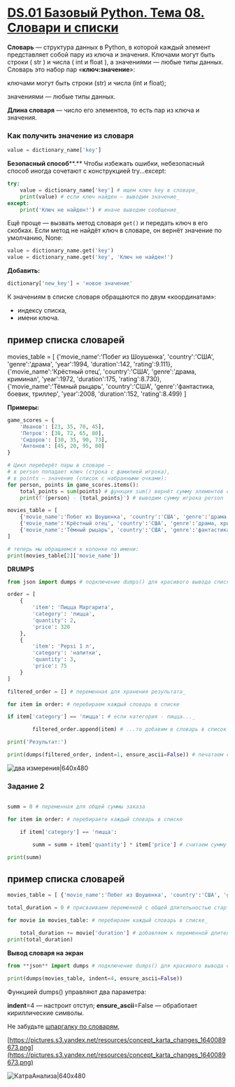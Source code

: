  # [DS.01 Базовый Python. Тема 08. Словари и списки](https://practicum.yandex.ru/learn/data-scientist/courses/f332f1ff-8036-4f31-ad9c-866410873a45/sprints/43469/topics/0ee25cfd-af3f-4ba8-bb9a-fea1f013f7a0/lessons/fa5a7c5b-1155-49bc-bbf3-b8601b229132/)


**Словарь** — структура данных в Python, в которой каждый элемент представляет собой пару из ключа и значения. Ключами могут быть строки ( str ) и числа ( int и float ), а значениями — любые типы данных. Словарь это набор пар «**ключ:значение**»:

ключами могут быть строки (str) и числа (int и float);

значениями — любые типы данных.

**Длина словаря** — число его элементов, то есть пар из ключа и значения.

### Как получить **значение** из словаря

```python
value = dictionary_name['key']  
```

**Безопасный способ****.** Чтобы избежать ошибки, небезопасный способ иногда сочетают с конструкцией try...except:
```python
try:
	value = dictionary_name['key'] # ищем ключ key в словаре_
	print(value) # если ключ найден — выводим значение_
except:
	print('Ключ не найден!') # иначе выводим сообщение_
```

Ещё проще — вызвать метод словаря `get()` и передать ключ в его скобках. Если метод не найдёт ключ в словаре, он вернёт значение по умолчанию, None:

```python
value = dictionary_name.get('key')
value = dictionary_name.get('key', 'Ключ не найден!')  
```

**Добавить:**
```python
dictionary['new_key'] = 'новое значение'  
```

К значениям в списке словаря обращаются по двум «координатам»:

* индексу списка,
* имени ключа.  


## пример списка словарей

movies_table = [ {'movie_name':'Побег из Шоушенка', 'country':'США', 'genre':'драма', 'year':1994, 'duration':142, 'rating':9.111}, {'movie_name':'Крёстный отец', 'country':'США', 'genre':'драма, криминал', 'year':1972, 'duration':175, 'rating':8.730}, {'movie_name':'Тёмный рыцарь', 'country':'США', 'genre':'фантастика, боевик, триллер', 'year':2008, 'duration':152, 'rating':8.499} ]  
  

**Примеры:**
```python
game_scores = {
    'Иванов': [23, 35, 70, 45],
    'Петров': [38, 72, 65, 80],
    'Сидоров': [30, 35, 90, 73],
    'Антонов': [45, 20, 95, 80]
}

# Цикл переберёт пары в словаре —
# в person попадает ключ (строка с фамилией игрока),
# в points — значение (список с набранными очками):
for person, points in game_scores.items(): 
    total_points = sum(points) # функция sum() вернёт сумму элементов списка points
    print(f'{person} - {total_points}') # выводим сумму игрока person

```

```python
movies_table = [
    {'movie_name':'Побег из Шоушенка', 'country':'США', 'genre':'драма', 'year':1994, 'duration':142, 'rating':9.111},
    {'movie_name':'Крёстный отец', 'country':'США', 'genre':'драма, криминал', 'year':1972, 'duration':175, 'rating':8.730},
    {'movie_name':'Тёмный рыцарь', 'country':'США', 'genre':'фантастика, боевик, триллер', 'year':2008, 'duration':152, 'rating':8.499}
]

# теперь мы обращаемся к колонке по имени:
print(movies_table[2]['movie_name'])
```

**DRUMPS**
```python
from json import dumps # подключение dumps() для красивого вывода списка словарей

order = [
    {
        'item': 'Пицца Маргарита',
        'category': 'пицца',
        'quantity': 2,
        'price': 320
    },
    {
        'item': 'Pepsi 1 л',
        'category': 'напитки',
        'quantity': 3,
        'price': 75
    }
]

filtered_order = [] # переменная для хранения результата_

for item in order: # перебираем каждый словарь в списке

if item['category'] == 'пицца': # если категория - пицца..._

        filtered_order.append(item) # ...то добавим в словарь в список filtered_order

print('Результат:')

print(dumps(filtered_order, indent=1, ensure_ascii=False)) # печатаем список с помощью dumps()

```  

![два измерения|640x480](https://pictures.s3.yandex.net/resources/Untitled_-_2020-11-23T145701.973_1606132631.png)
### Задание 2
```python

summ = 0 # переменная для общей суммы заказа

for item in order: # перебираете каждый словарь в списке

    if item['category'] == 'пицца':

        summ = summ + item['quantity'] * item['price'] # считаем сумму

print(summ)
```


## пример списка словарей

```python
movies_table = [ {'movie_name':'Побег из Шоушенка', 'country':'США', 'genre':'драма', 'year':1994, 'duration':142, 'rating':9.111}, {'movie_name':'Крёстный отец', 'country':'США', 'genre':'драма, криминал', 'year':1972, 'duration':175, 'rating':8.730}, {'movie_name':'Тёмный рыцарь', 'country':'США', 'genre':'фантастика, боевик, триллер', 'year':2008, 'duration':152, 'rating':8.499} ]

total_duration = 0 # присваиваем переменной с общей длительностью стартовое значение_ 

for movie in movies_table: # перебираем каждый словарь в списке_ 

	total_duration += movie['duration'] # добавляем к переменной длительность фильма_
print(total_duration)
```

  

**Вывод словаря на экран**

```python
from **json** import dumps # подключение dumps() для красивого вывода словаря_

print(dumps(movies_table, indent=4, ensure_ascii=False))
```

Функцией dumps() управляют два параметра:

**indent**=4 — настроит отступ;
**ensure_ascii**=False — обработает кириллические символы.


Не забудьте [шпаргалку по словарям](https://code.s3.yandex.net/data-analyst/praktikum_data_analysis_takeaways_basicPython_theme8.pdf),


[https://pictures.s3.yandex.net/resources/concept_karta_changes_1640089673.png](https://pictures.s3.yandex.net/resources/concept_karta_changes_1640089673.png)

![КатраАнализа|640x480](https://pictures.s3.yandex.net/resources/concept_karta_changes_1640089673.png)
